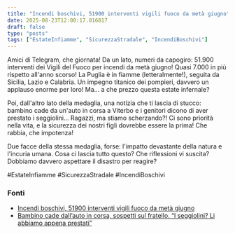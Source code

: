 ```yaml
---
title: "Incendi boschivi, 51900 interventi vigili fuoco da metà giugno"
date: 2025-08-23T12:00:17.016817
draft: false
type: "posts"
tags: ["EstateInfiamme", "SicurezzaStradale", "IncendiBoschivi"]
---
```


Amici di Telegram, che giornata!  Da un lato, numeri da capogiro: 51.900 interventi dei Vigili del Fuoco per incendi da metà giugno!  Quasi 7.000 in più rispetto all'anno scorso!  La Puglia è in fiamme (letteralmente!), seguita da Sicilia, Lazio e Calabria.  Un impegno titanico dei pompieri, davvero un applauso enorme per loro!  Ma...  a che prezzo questa estate infernale?  

Poi, dall'altro lato della medaglia, una notizia che ti lascia di stucco: bambino cade da un'auto in corsa a Viterbo e i genitori dicono di aver prestato i seggiolini...  Ragazzi, ma stiamo scherzando?!  Ci sono priorità nella vita, e la sicurezza dei nostri figli dovrebbe essere la prima!  Che rabbia, che impotenza!

Due facce della stessa medaglia, forse:  l'impatto devastante della natura e l'incuria umana.  Cosa ci lascia tutto questo?  Che riflessioni vi suscita?  Dobbiamo davvero aspettare il disastro per reagire?

#EstateInfiamme #SicurezzaStradale #IncendiBoschivi


### Fonti
- [Incendi boschivi, 51900 interventi vigili fuoco da metà giugno](https://www.ansa.it/sito/notizie/topnews/2025/08/23/incendi-boschivi-51900-interventi-vigili-fuoco-da-meta-giugno_72260a86-80b2-4623-b7ff-0aa70d2f6f19.html)
- [Bambino cade dall’auto in corsa, sospetti sul fratello. “I seggiolini? Li abbiamo appena prestati”](https://roma.repubblica.it/cronaca/2025/08/23/news/bambino_cade_auto_in_corsa_viterbo_seggiolini-424803183/)
